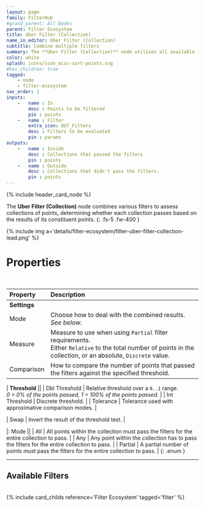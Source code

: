 ```yaml
---
layout: page
family: FilterHub
#grand_parent: All Nodes
parent: Filter Ecosystem
title: Uber Filter (Collection)
name_in_editor: Uber Filter (Collection)
subtitle: Combine multiple filters
summary: The **Uber Filter (Collection)** node utilizes all available filters to evaluate points within collections, filtering the entire collection based on the aggregated results of individual points.
color: white
splash: icons/icon_misc-sort-points.svg
#has_children: true
tagged: 
    - node
    - filter-ecosystem
nav_order: 1
inputs:
    -   name : In
        desc : Points to be filtered
        pin : points
    -   name : Filter
        extra_icon: OUT_Filters
        desc : Filters to be evaluated
        pin : params
outputs:
    -   name : Inside
        desc : Collections that passed the filters
        pin : points
    -   name : Outside
        desc : Collections that didn't pass the filters.
        pin : points
---
```


{% include header_card_node %}

The **Uber Filter (Collection)** node combines various filters to assess collections of points, determining whether each collection passes based on the results of its constituent points.
{: .fs-5 .fw-400 } 

{% include img a='details/filter-ecosystem/filter-uber-filter-collection-lead.png' %}

# Properties
<br>

| Property       | Description          |
|:-------------|:------------------|
| **Settings**          ||
| Mode         | Choose how to deal with the combined results.<br>*See below.*|
| Measure         | Measure to use when using `Partial` filter requirements.<br>Either `Relative` to the total number of points in the collection, or an absolute, `Discrete` value. |
| Comparison         | How to compare the number of points that passed the filters against the specified threshold. |

| **Threshold**          ||
| Dbl Threshold         | Relative threshold over a `0..1` range.<br>*0 = 0% of the points passed, 1 = 100% of the points passed.* |
| Int Threshold         | Discrete threshold. |
| Tolerance         | Tolerance used with approximative comparison modes. |

| Swap         | Invert the result of the threshold test. |

|: Mode      ||
| <span class="ebit">All</span>           | All points within the collection must pass the filters for the entire collection to pass. |
| <span class="ebit">Any</span>           | Any point within the collection has to pass the filters for the entire collection to pass. |
| <span class="ebit">Partial</span>           | A partial number of points must pass the filters for the entire collection to pass. |
{: .enum }

---
## Available Filters
<br>
{% include card_childs reference='Filter Ecosystem' tagged='filter' %}